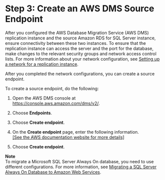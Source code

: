 # Step 3: Create an AWS DMS Source Endpoint<a name="chap-rdssqlserver2s3datalake.steps.sourceendpoint"></a>

After you configured the AWS Database Migration Service \(AWS DMS\) replication instance and the source Amazon RDS for SQL Server instance, ensure connectivity between these two instances\. To ensure that the replication instance can access the server and the port for the database, make changes to the relevant security groups and network access control lists\. For more information about your network configuration, see [Setting up a network for a replication instance](https://docs.aws.amazon.com/dms/latest/userguide/CHAP_ReplicationInstance.VPC.html)\.

After you completed the network configurations, you can create a source endpoint\.

To create a source endpoint, do the following:

1. Open the AWS DMS console at [https://console\.aws\.amazon\.com/dms/v2/](https://console.aws.amazon.com/dms/v2/)\.

1. Choose **Endpoints**\.

1. Choose **Create endpoint**\.

1. On the **Create endpoint** page, enter the following information\.    
[\[See the AWS documentation website for more details\]](http://docs.aws.amazon.com/dms/latest/sbs/chap-rdssqlserver2s3datalake.steps.sourceendpoint.html)

1. Choose **Create endpoint**\.

**Note**  
To migrate a Microsoft SQL Server Always On database, you need to use different configurations\. For more information, see [Migrating a SQL Server Always On Database to Amazon Web Services](chap-manageddatabases.sqlserveralwayson.md)\.